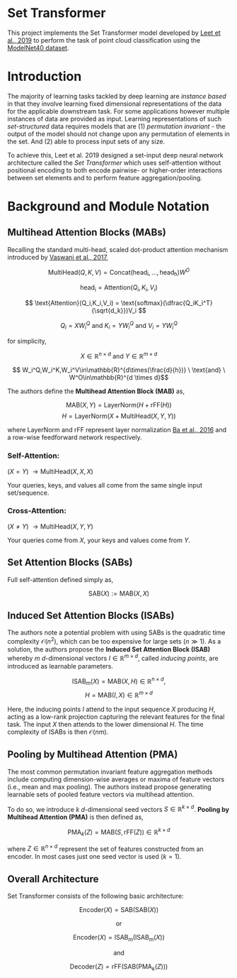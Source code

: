 # Set Transformer

This project implements the Set Transformer model developed by [Leet et al., 2019](https://arxiv.org/pdf/1810.00825) to perform the task of point cloud classification using the [ModelNet40 dataset](https://www.kaggle.com/datasets/balraj98/modelnet40-princeton-3d-object-dataset).

# Introduction

The majority of learning tasks tackled by deep learning are *instance based* in that they involve learning fixed dimensional representations of the data for the applicable downstream task. For some applications however multiple instances of data are provided as input. Learning representations of such *set-structured* data requires models that are (1) *permutation invariant*  - the output of the model should not change upon any permutation of elements in the set. And (2) able to process input sets of any size.

To achieve this, Leet et al. 2019 designed a set-input deep neural network architecture called the *Set Transformer* which uses self-attention without positional encoding to both encode pairwise- or higher-order interactions between set elements and to perform feature aggregation/pooling.

# Background and Module Notation

## Multihead Attention Blocks (MABs)

Recalling the standard multi-head, scaled dot-product attention mechanism introduced by [Vaswani et al., 2017](https://arxiv.org/pdf/1706.03762),

$$ \text{MultiHead}(Q,K,V) = \text{Concat} (\text{head}_\text{i},...,\text{head}_\text{h})W^O $$

$$ \text{head}_\text{i} = \text{Attention}(Q_i,K_i,V_i) $$

$$ \text{Attention}(Q_i,K_i,V_i) = \text{softmax}(\dfrac{Q_iK_i^T}{\sqrt{d_k}})V_i $$

$$ Q_i = XW_i^Q \ \text{and} \ K_i = YW_i^Q \ \text{and} \ V_i = YW_i^Q $$

for simplicity,

$$ X\in\mathbb{R}^{n\times d} \ \text{and} \ Y\in\mathbb{R}^{m\times d} $$

$$ W_i^Q,W_i^K,W_i^V\in\mathbb{R}^{d\times(\frac{d}{h})} \ \text{and} \ W^O\in\mathbb{R}^{d \times d}$$

The authors define the **Multihead Attention Block (MAB)** as,

$$ \text{MAB}(X,Y) = \text{LayerNorm}(H + \text{rFF}(H))$$
$$ H = \text{LayerNorm}(X + \text{MultiHead}(X,Y,Y))$$

where $\text{LayerNorm}$ and $\text{rFF}$ represent layer normalization [Ba et al., 2016](https://arxiv.org/abs/1607.06450) and a row-wise feedforward network respectively.

### Self-Attention:

$(X=Y)$  $\rightarrow\text{MultiHead}(X,X,X)$

Your queries, keys, and values all come from the same single input set/sequence.

### Cross-Attention:

$(X \neq Y)$  $\rightarrow\text{MultiHead}(X,Y,Y)$

Your queries come from $X$, your keys and values come from $Y$.

## Set Attention Blocks (SABs)

Full self-attention defined simply as,

$$ \text{SAB}(X) := \text{MAB}(X,X) $$

## Induced Set Attention Blocks (ISABs)

The authors note a potential problem with using SABs is the quadratic time complexity $\mathcal{O}(n^2)$, which can be too expensive for large sets $(n\gg1)$. As a solution, the authors propose the **Induced Set Attention Block (ISAB)** whereby $m$ $d$-dimensional vectors $I\in\mathbb{R}^{m\times d}$, called *inducing points*, are introduced as learnable parameters.

$$ \text{ISAB}_m(X)  = \text{MAB}(X,H) \in\mathbb{R}^{n\times d}, $$
$$ H = \text{MAB}(I,X) \in\mathbb{R}^{m\times d} $$

Here, the inducing points $I$ attend to the input sequence $X$ producing $H$, acting as a low-rank projection capturing the relevant features for the final task. The input $X$ then attends to the lower dimensional $H$. The time complexity of ISABs is then $\mathcal{O}(nm)$.

## Pooling by Multihead Attention (PMA)

The most common permutation invariant feature aggregation methods include computing dimension-wise averages or maxima of feature vectors (i.e., mean and max pooling). The authors instead propose generating learnable sets of pooled feature vectors via multihead attention. 

To do so, we introduce $k$ $d$-dimensional seed vectors $S\in\mathbb{R}^{k\times d}$. **Pooling by Multihead Attention (PMA)** is then defined as,

$$ \text{PMA}_k(Z) = \text{MAB}(S, \text{rFF}(Z))\in\mathbb{R}^{k\times d} $$

where $Z\in\mathbb{R}^{n\times d}$ represent the set of features constructed from an encoder. In most cases just one seed vector is used $(k=1)$.

## Overall Architecture

Set Transformer consists of the following basic architecture:

$$ \text{Encoder}(X) = \text{SAB}(\text{SAB}(X)) $$

$$ \text{or} $$

$$ \text{Encoder}(X) = \text{ISAB}_m(\text{ISAB}_m(X)) $$

$$ \text{and} $$

$$ \text{Decoder}(Z) = \text{rFF}(\text{SAB}(\text{PMA}_k(Z))) $$